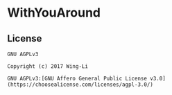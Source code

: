 # WithYouAround

## License

    GNU AGPLv3

    Copyright (c) 2017 Wing-Li

    GNU AGPLv3:[GNU Affero General Public License v3.0](https://choosealicense.com/licenses/agpl-3.0/)
